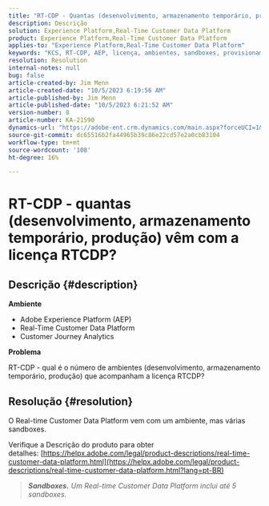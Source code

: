 ```yaml
---
title: "RT-CDP - Quantas (desenvolvimento, armazenamento temporário, produção) vêm com a licença RTCDP?"
description: Descrição
solution: Experience Platform,Real-Time Customer Data Platform
product: Experience Platform,Real-Time Customer Data Platform
applies-to: "Experience Platform,Real-Time Customer Data Platform"
keywords: "KCS, RT-CDP, AEP, licença, ambientes, sandboxes, provisionamento, Customer Journey Analytics, desenvolvimento, armazenamento temporário, produção, Adobe Experience Platform"
resolution: Resolution
internal-notes: null
bug: false
article-created-by: Jim Menn
article-created-date: "10/5/2023 6:19:56 AM"
article-published-by: Jim Menn
article-published-date: "10/5/2023 6:21:52 AM"
version-number: 8
article-number: KA-21590
dynamics-url: "https://adobe-ent.crm.dynamics.com/main.aspx?forceUCI=1&pagetype=entityrecord&etn=knowledgearticle&id=10716b2f-4763-ee11-be6e-6045bd006268"
source-git-commit: dc65516b2fa44965b39c86e22cd57e2a0cb83104
workflow-type: tm+mt
source-wordcount: '108'
ht-degree: 16%

---
```


# RT-CDP - quantas (desenvolvimento, armazenamento temporário, produção) vêm com a licença RTCDP?

## Descrição {#description}


<b>Ambiente</b>

- Adobe Experience Platform (AEP)
- Real-Time Customer Data Platform
- Customer Journey Analytics




<b>Problema</b>

RT-CDP - qual é o número de ambientes (desenvolvimento, armazenamento temporário, produção) que acompanham a licença RTCDP?


## Resolução {#resolution}


O Real-time Customer Data Platform vem com um ambiente, mas várias sandboxes.

Verifique a Descrição do produto para obter detalhes: [https://helpx.adobe.com/legal/product-descriptions/real-time-customer-data-platform.html](https://helpx.adobe.com/legal/product-descriptions/real-time-customer-data-platform.html?lang=pt-BR)


> <b>*Sandboxes.</b> Um Real-time Customer Data Platform inclui até 5 sandboxes.*

